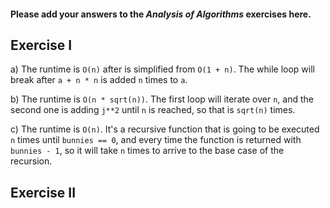 #### Please add your answers to the ***Analysis of  Algorithms*** exercises here.

## Exercise I

a) The runtime is `O(n)` after is simplified from `O(1 + n)`. The while loop will break after `a + n * n` is added `n` times to `a`.


b) The runtime is `O(n * sqrt(n))`. The first loop will iterate over `n`, and the second one is adding `j**2` until `n` is reached, so that is `sqrt(n)` times.


c) The runtime is `O(n)`. It's a recursive function that is going to be executed `n` times until `bunnies == 0`, and every time the function is returned with `bunnies - 1`, so it will take `n` times to arrive to the base case of the recursion.

## Exercise II
